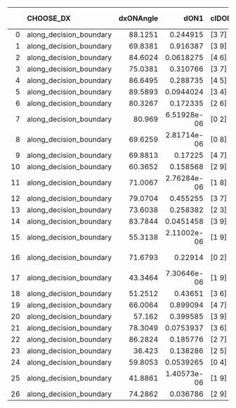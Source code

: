 |    | CHOOSE_DX               |   dxONAngle |        dON1 | cIDON1   |   dON_patch_1 |   nTON |         dON |   dxOFFAngle |       dOFF1 | cIDOFF1   |   dOFF_patch_1 |   nTOFF |        dOFF | SUCCESS   |   nExp |   dual_point_id |   subpoint_time_seconds |   total_execution_time |       logp |         dOFF/dON | Vote dOFF>dON   |
|---:|:------------------------|------------:|------------:|:---------|--------------:|-------:|------------:|-------------:|------------:|:----------|---------------:|--------:|------------:|:----------|-------:|----------------:|------------------------:|-----------------------:|-----------:|-----------------:|:----------------|
|  0 | along_decision_boundary |     88.1251 | 0.244915    | [3 7]    |   0.244915    |      1 | 0.244915    |      85.3752 | 0.258885    | [3 7]     |    0.258885    |       1 | 0.258885    | True      |      1 |              20 |                3.19416  |                40.907  |  0         |      1.05704     | True            |
|  1 | along_decision_boundary |     69.8381 | 0.916387    | [3 9]    |   0.916387    |      1 | 0.916387    |      51.6908 | 0.213219    | [3 9]     |    0.213219    |       1 | 0.213219    | False     |      2 |              22 |                7.66017  |                48.6142 | -0.5       |      0.232674    | False           |
|  2 | along_decision_boundary |     84.6024 | 0.0618275   | [4 6]    |   0.0618275   |      1 | 0.0618275   |      60.2864 | 0.145931    | [4 6]     |    0.145931    |       1 | 0.145931    | True      |      3 |              28 |                2.07945  |                57.8521 | -0         |      2.36029     | True            |
|  3 | along_decision_boundary |     75.0381 | 0.310766    | [3 7]    |   0.310766    |      1 | 0.310766    |      57.9743 | 0.171882    | [3 7]     |    0.171882    |       1 | 0.171882    | False     |      4 |              49 |                4.44051  |               100.942  | -0.166667  |      0.553092    | False           |
|  4 | along_decision_boundary |     86.6495 | 0.288735    | [4 5]    |   0.288735    |      1 | 0.288735    |      45.9555 | 0.0392013   | [4 5]     |    0.0392013   |       1 | 0.0392013   | False     |      5 |              52 |                4.19671  |               108.24   | -0         |      0.135769    | False           |
|  5 | along_decision_boundary |     89.5893 | 0.0944024   | [3 4]    |   0.0944024   |      1 | 0.0944024   |      76.1975 | 0.0510662   | [3 4]     |    0.0510662   |       1 | 0.0510662   | False     |      6 |              63 |                1.91498  |               139.953  | -0.1       |      0.540942    | False           |
|  6 | along_decision_boundary |     80.3267 | 0.172335    | [2 6]    |   0.172335    |      1 | 0.172335    |      77.5467 | 0.330679    | [2 6]     |    0.330679    |       1 | 0.330679    | True      |      7 |              68 |                5.04993  |               145.153  | -0.333333  |      1.91881     | True            |
|  7 | along_decision_boundary |     80.969  | 6.51928e-06 | [0 2]    |   6.51928e-06 |      1 | 6.51928e-06 |      85.5079 | 7.26559e-06 | [0 2]     |    7.26559e-06 |       1 | 7.26559e-06 | True      |      8 |             100 |                0.711513 |               201.037  | -0.0714286 |      1.11448     | True            |
|  8 | along_decision_boundary |     69.6259 | 2.81714e-06 | [0 8]    |   2.81714e-06 |      1 | 2.81714e-06 |      71.0602 | 3.72275e-06 | [0 8]     |    3.72275e-06 |       1 | 3.72275e-06 | True      |      9 |             154 |                0.703995 |               298.453  | -0         |      1.32146     | True            |
|  9 | along_decision_boundary |     69.8813 | 0.17225     | [4 7]    |   0.17225     |      1 | 0.17225     |      66.787  | 0.562673    | [4 7]     |    0.562673    |       1 | 0.562673    | True      |     10 |             163 |                4.97816  |               322.055  | -0.0555556 |      3.2666      | True            |
| 10 | along_decision_boundary |     60.3652 | 0.158568    | [2 9]    |   0.158568    |      1 | 0.158568    |      57.1834 | 0.0797503   | [2 9]     |    0.0797503   |       1 | 0.0797503   | False     |     11 |             181 |                2.26552  |               357.068  | -0.2       |      0.502941    | False           |
| 11 | along_decision_boundary |     71.0067 | 2.76284e-06 | [1 8]    |   2.76284e-06 |      1 | 2.76284e-06 |      61.6318 | 0.000117274 | [0 8]     |    0.000117274 |       1 | 0.000117274 | True      |     12 |             186 |                0.693531 |               359.629  | -0.0454545 |     42.4468      | True            |
| 12 | along_decision_boundary |     79.0704 | 0.455255    | [3 7]    |   0.455255    |      1 | 0.455255    |      65.5993 | 0.386887    | [3 7]     |    0.386887    |       1 | 0.386887    | False     |     13 |             188 |                4.91703  |               369.506  | -0.166667  |      0.849825    | False           |
| 13 | along_decision_boundary |     73.6038 | 0.258382    | [2 3]    |   0.258382    |      1 | 0.258382    |      34.8459 | 0.0312502   | [2 3]     |    0.0312502   |       1 | 0.0312502   | False     |     14 |             191 |                2.22946  |               378.64   | -0.0384615 |      0.120946    | False           |
| 14 | along_decision_boundary |     83.7844 | 0.0451458   | [3 9]    |   0.0451458   |      1 | 0.0451458   |      77.2181 | 0.0832302   | [3 9]     |    0.0832302   |       1 | 0.0832302   | True      |     15 |             220 |                1.06118  |               426.914  | -0         |      1.84359     | True            |
| 15 | along_decision_boundary |     55.3138 | 2.11002e-06 | [1 9]    |   2.11002e-06 |      1 | 2.11002e-06 |      81.9092 | 0.376146    | [0 9]     |    0.376146    |       1 | 0.376146    | True      |     16 |             265 |                2.45592  |               519.159  | -0.0333333 | 178266           | True            |
| 16 | along_decision_boundary |     71.6793 | 0.22914     | [0 2]    |   0.22914     |      1 | 0.22914     |      67.2831 | 1.64358e-05 | [1 2]     |    1.64358e-05 |       1 | 1.64358e-05 | False     |     17 |             292 |                2.4988   |               552.198  | -0.125     |      7.17283e-05 | False           |
| 17 | along_decision_boundary |     43.3464 | 7.30646e-06 | [1 9]    |   7.30646e-06 |      1 | 7.30646e-06 |      82.8585 | 0.200853    | [0 9]     |    0.200853    |       1 | 0.200853    | True      |     18 |             302 |                1.51802  |               565.362  | -0.0294118 |  27489.8         | True            |
| 18 | along_decision_boundary |     51.2512 | 0.43651     | [3 6]    |   0.43651     |      1 | 0.43651     |      41.5231 | 0.0940158   | [3 6]     |    0.0940158   |       1 | 0.0940158   | False     |     19 |             315 |                1.92766  |               583.684  | -0.111111  |      0.215381    | False           |
| 19 | along_decision_boundary |     66.0064 | 0.899094    | [4 7]    |   0.899094    |      1 | 0.899094    |      67.1583 | 0.0749232   | [4 7]     |    0.0749232   |       1 | 0.0749232   | False     |     20 |             353 |                3.24262  |               633.942  | -0.0263158 |      0.0833318   | False           |
| 20 | along_decision_boundary |     57.162  | 0.399585    | [3 9]    |   0.399585    |      1 | 0.399585    |      56.1185 | 0.0291826   | [3 9]     |    0.0291826   |       1 | 0.0291826   | False     |     21 |             371 |                4.63019  |               686.232  | -0         |      0.0730321   | False           |
| 21 | along_decision_boundary |     78.3049 | 0.0753937   | [3 6]    |   0.0753937   |      1 | 0.0753937   |      71.4343 | 0.561864    | [3 6]     |    0.561864    |       1 | 0.561864    | True      |     22 |             387 |                3.58245  |               698.414  | -0.0238095 |      7.4524      | True            |
| 22 | along_decision_boundary |     86.2824 | 0.185776    | [2 7]    |   0.185776    |      1 | 0.185776    |      77.7608 | 0.46561     | [2 7]     |    0.46561     |       1 | 0.46561     | True      |     23 |             395 |                3.46768  |               725.279  | -0         |      2.5063      | True            |
| 23 | along_decision_boundary |     36.423  | 0.138286    | [2 5]    |   0.138286    |      1 | 0.138286    |      65.3648 | 0.0192438   | [2 5]     |    0.0192438   |       1 | 0.0192438   | False     |     24 |             407 |                1.11194  |               738.257  | -0.0217391 |      0.139159    | False           |
| 24 | along_decision_boundary |     59.8053 | 0.0539265   | [0 4]    |   0.0539265   |      1 | 0.0539265   |      81.8939 | 0.0294864   | [1 4]     |    0.0294864   |       1 | 0.0294864   | False     |     25 |             415 |                1.45776  |               755.807  | -0         |      0.546788    | False           |
| 25 | along_decision_boundary |     41.8861 | 1.40573e-06 | [1 9]    |   1.40573e-06 |      1 | 1.40573e-06 |      60.5253 | 0.223755    | [0 9]     |    0.223755    |       1 | 0.223755    | True      |     26 |             432 |                1.6434   |               772.529  | -0.02      | 159173           | True            |
| 26 | along_decision_boundary |     74.2862 | 0.036786    | [2 9]    |   0.036786    |      1 | 0.036786    |      74.9622 | 0.0265497   | [2 9]     |    0.0265497   |       1 | 0.0265497   | False     |     27 |             433 |                0.950192 |               773.484  | -0         |      0.721732    | False           |